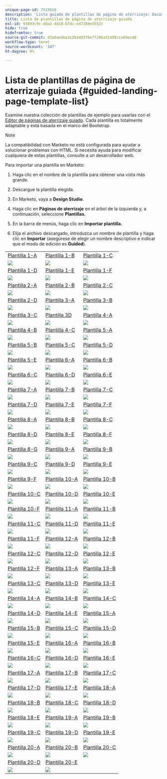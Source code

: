 ```yaml
---
unique-page-id: 7515616
description: 'Lista guiada de plantillas de página de aterrizaje: Documentos de Marketo: Documentación del producto'
title: Lista de plantillas de página de aterrizaje guiada
exl-id: 93893c9c-dda2-4d18-b74c-e47388ed552c
hide: true
hidefromtoc: true
source-git-commit: d3a8aedba3c2b3403f6e7f206a51495ccab9ecd8
workflow-type: tm+mt
source-wordcount: '347'
ht-degree: 0%

---
```


# Lista de plantillas de página de aterrizaje guiada {#guided-landing-page-template-list}

Examine nuestra colección de plantillas de ejemplo para usarlas con el [Editor de páginas de aterrizaje guiado](/help/marketo/product-docs/demand-generation/landing-pages/guided-landing-pages/create-a-guided-landing-page.md). Cada plantilla es totalmente adaptable y está basada en el marco del Bootstrap.

>[!NOTE]
>
>La compatibilidad con Marketo no está configurada para ayudar a solucionar problemas con HTML. Si necesita ayuda para modificar cualquiera de estas plantillas, consulte a un desarrollador web.

Para importar una plantilla en Marketo:

1. Haga clic en el nombre de la plantilla para obtener una vista más grande.
1. Descargue la plantilla elegida.
1. En Marketo, vaya a **Design Studio.**
1. Haga clic en **Páginas de aterrizaje** en el árbol de la izquierda y, a continuación, seleccione **Plantillas.**

1. En la barra de menús, haga clic en **Importar plantilla.**
1. Elija el archivo descargado, introduzca un nombre de plantilla y haga clic en **Importar** (asegúrese de elegir un nombre descriptivo e indicar que el modo de edición es **Guided**).

|  |  |  |
|---|---|---|
| [Plantilla 1-A](guided-landing-page-templates/template-1-a.md) | [Plantilla 1-B](guided-landing-page-templates/template-1-b.md) | [Plantilla 1-C](guided-landing-page-templates/template-1-c.md) |
| ![](assets/1a.jpg) | ![](assets/1b.jpg) | ![](assets/1c.jpg) |
| [Plantilla 1-D](guided-landing-page-templates/template-1-d.md) | [Plantilla 1-E](guided-landing-page-templates/template-1-e.md) | [Plantilla 1-F](guided-landing-page-templates/template-1-f.md) |
| ![](assets/1d.jpg) | ![](assets/1e.jpg) | ![](assets/1f.jpg) |
| [Plantilla 2-A](guided-landing-page-templates/template-2-a.md) | [Plantilla 2-B](guided-landing-page-templates/template-2-b.md) | [Plantilla 2-C](guided-landing-page-templates/template-2-c.md) |
| ![](assets/2a.jpg) | ![](assets/2b.jpg) | ![](assets/2c-2.jpg) |
| [Plantilla 2-D](guided-landing-page-templates/template-2-d.md) | [Plantilla 3-A](guided-landing-page-templates/template-3-a.md) | [Plantilla 3-B](guided-landing-page-templates/template-3-b.md) |
| ![](assets/2d.jpg) | ![](assets/3a.jpg) | ![](assets/3b.jpg) |
| [Plantilla 3-C](guided-landing-page-templates/template-3-c.md) | [Plantilla 3D](guided-landing-page-templates/template-3-d.md) | [Plantilla 4-A](guided-landing-page-templates/template-4-a.md) |
| ![](assets/3c.jpg) | ![](assets/3d.jpg) | ![](assets/4a.jpg) |
| [Plantilla 4-B](guided-landing-page-templates/template-4-b.md) | [Plantilla 4-C](guided-landing-page-templates/template-4-c.md) | [Plantilla 5-A](guided-landing-page-templates/template-5-a.md) |
| ![](assets/4b.jpg) | ![](assets/4c.jpg) | ![](assets/5a.jpg) |
| [Plantilla 5-B](guided-landing-page-templates/template-5-b.md) | [Plantilla 5-C](guided-landing-page-templates/template-5-c.md) | [Plantilla 5-D](guided-landing-page-templates/template-5-d.md) |
| ![](assets/5b.jpg) | ![](assets/5c.jpg) | ![](assets/5d.jpg) |
| [Plantilla 5-E](guided-landing-page-templates/template-5-e.md) | [Plantilla 6-A](guided-landing-page-templates/template-6-a.md) | [Plantilla 6-B](guided-landing-page-templates/template-6-b.md) |
| ![](assets/5e.jpg) | ![](assets/6a.jpg) | ![](assets/6b.jpg) |
| [Plantilla 6-C](guided-landing-page-templates/template-6-c.md) | [Plantilla 6-D](guided-landing-page-templates/template-6-d.md) | [Plantilla 6-E](guided-landing-page-templates/template-6-e.md) |
| ![](assets/6c.jpg) | ![](assets/6d.jpg) | ![](assets/6e.jpg) |
| [Plantilla 7-A](guided-landing-page-templates/template-7-a.md) | [Plantilla 7-B](guided-landing-page-templates/template-7-b.md) | [Plantilla 7-C](guided-landing-page-templates/template-7-c.md) |
| ![](assets/7a.jpg) | ![](assets/7b.jpg) | ![](assets/7c.jpg) |
| [Plantilla 7-D](guided-landing-page-templates/template-7-d.md) | [Plantilla 7-E](guided-landing-page-templates/template-7-e.md) | [Plantilla 7-F](guided-landing-page-templates/template-7-f.md) |
| ![](assets/7d.jpg) | ![](assets/7e.jpg) | ![](assets/7f.jpg) |
| [Plantilla 8-A](guided-landing-page-templates/template-8-a.md) | [Plantilla 8-B](guided-landing-page-templates/template-8-b.md) | [Plantilla 8-C](guided-landing-page-templates/template-8-c.md) |
| ![](assets/8a.jpg) | ![](assets/8b.jpg) | ![](assets/8c.jpg) |
| [Plantilla 8-D](guided-landing-page-templates/template-8-d.md) | [Plantilla 8-E](guided-landing-page-templates/template-8-e.md) | [Plantilla 8-F](guided-landing-page-templates/template-8-f.md) |
| ![](assets/8d.jpg) | ![](assets/8e.jpg) | ![](assets/8f.jpg) |
| [Plantilla 8-G](guided-landing-page-templates/template-8-g.md) | [Plantilla 9-A](guided-landing-page-templates/template-9-a.md) | [Plantilla 9-B](guided-landing-page-templates/template-9-b.md) |
| ![](assets/8g.jpg) | ![](assets/9a.jpg) | ![](assets/9b.jpg) |
| [Plantilla 9-C](guided-landing-page-templates/template-9-c.md) | [Plantilla 9-D](guided-landing-page-templates/template-9-d.md) | [Plantilla 9-E](guided-landing-page-templates/template-9-e.md) |
| ![](assets/9c.jpg) | ![](assets/9d.jpg) | ![](assets/9e.jpg) |
| [Plantilla 9-F](guided-landing-page-templates/template-9-f.md) | [Plantilla 10-A](guided-landing-page-templates/template-10-a.md) | [Plantilla 10-B](guided-landing-page-templates/template-10-b.md) |
| ![](assets/9f.jpg) | ![](assets/10a.jpg) | ![](assets/10b.jpg) |
| [Plantilla 10-C](guided-landing-page-templates/template-10-c.md) | [Plantilla 10-D](guided-landing-page-templates/template-10-d.md) | [Plantilla 10-E](guided-landing-page-templates/template-10-e.md) |
| ![](assets/10c.jpg) | ![](assets/10d.jpg) | ![](assets/10e.jpg) |
| [Plantilla 10-F](guided-landing-page-templates/template-10-f.md) | [Plantilla 11-A](guided-landing-page-templates/template-11-a.md) | [Plantilla 11-B](guided-landing-page-templates/template-11-b.md) |
| ![](assets/10f.jpg) | ![](assets/11a.jpg) | ![](assets/11b.jpg) |
| [Plantilla 11-C](guided-landing-page-templates/template-11-c.md) | [Plantilla 11-D](guided-landing-page-templates/template-11-d.md) | [Plantilla 11-E](guided-landing-page-templates/template-11-e.md) |
| ![](assets/11c.jpg) | ![](assets/11d.jpg) | ![](assets/11e.jpg) |
| [Plantilla 11-F](guided-landing-page-templates/template-11-f.md) | [Plantilla 12-A](guided-landing-page-templates/template-12-a.md) | [Plantilla 12-B](guided-landing-page-templates/template-12-b.md) |
| ![](assets/11f.jpg) | ![](assets/12a.jpg) | ![](assets/12b.jpg) |
| [Plantilla 12-C](guided-landing-page-templates/template-12-c.md) | [Plantilla 12-D](guided-landing-page-templates/template-12-d.md) | [Plantilla 12-E](guided-landing-page-templates/template-12-e.md) |
| ![](assets/12c.jpg) | ![](assets/12d.jpg) | ![](assets/12e.jpg) |
| [Plantilla 12-F](guided-landing-page-templates/template-12-f.md) | [Plantilla 13-A](guided-landing-page-templates/template-13-a.md) | [Plantilla 13-B](guided-landing-page-templates/template-13-b.md) |
| ![](assets/12f.jpg) | ![](assets/13a.jpg) | ![](assets/13b.jpg) |
| [Plantilla 13-C](guided-landing-page-templates/template-13-c.md) | [Plantilla 13-D](guided-landing-page-templates/template-13-d.md) | [Plantilla 13-E](guided-landing-page-templates/template-13-e.md) |
| ![](assets/13c.jpg) | ![](assets/13d.jpg) | ![](assets/13e.jpg) |
| [Plantilla 14-A](guided-landing-page-templates/template-14-a.md) | [Plantilla 14-B](guided-landing-page-templates/template-14-b.md) | [Plantilla 14-C](guided-landing-page-templates/template-14-c.md) |
| ![](assets/14a.jpg) | ![](assets/14b.jpg) | ![](assets/14c.jpg) |
| [Plantilla 14-D](guided-landing-page-templates/template-14-d.md) | [Plantilla 14-E](guided-landing-page-templates/template-14-e.md) | [Plantilla 15-A](guided-landing-page-templates/template-15-a.md) |
| ![](assets/14d.jpg) | ![](assets/14e.jpg) | ![](assets/15a.jpg) |
| [Plantilla 15-B](guided-landing-page-templates/template-15-b.md) | [Plantilla 15-C](guided-landing-page-templates/template-15-c.md) | [Plantilla 15-D](guided-landing-page-templates/template-15-d.md) |
| ![](assets/15b.jpg) | ![](assets/15c.jpg) | ![](assets/15d.jpg) |
| [Plantilla 15-E](guided-landing-page-templates/template-15-e.md) | [Plantilla 16-A](guided-landing-page-templates/template-16-a.md) | [Plantilla 16-B](guided-landing-page-templates/template-16-b.md) |
| ![](assets/15e.jpg) | ![](assets/16a.jpg) | ![](assets/16b.jpg) |
| [Plantilla 16-C](guided-landing-page-templates/template-16-c.md) | [Plantilla 16-D](guided-landing-page-templates/template-16-d.md) | [Plantilla 16-E](guided-landing-page-templates/template-16-e.md) |
| ![](assets/16c.jpg) | ![](assets/16d.jpg) | ![](assets/16e.jpg) |
| [Plantilla 17-A](guided-landing-page-templates/template-17-a.md) | [Plantilla 17-B](guided-landing-page-templates/template-17-b.md) | [Plantilla 17-C](guided-landing-page-templates/template-17-c.md) |
| ![](assets/17a.jpg) | ![](assets/17b.jpg) | ![](assets/17c.jpg) |
| [Plantilla 17-D](guided-landing-page-templates/template-17-d.md) | [Plantilla 17-E](guided-landing-page-templates/template-17-e.md) | [Plantilla 18-A](guided-landing-page-templates/template-18-a.md) |
| ![](assets/17d.jpg) | ![](assets/17e.jpg) | ![](assets/18a.jpg) |
| [Plantilla 18-B](guided-landing-page-templates/template-18-b.md) | [Plantilla 18-C](guided-landing-page-templates/template-18-c.md) | [Plantilla 18-D](guided-landing-page-templates/template-18-d.md) |
| ![](assets/18b.jpg) | ![](assets/18c.jpg) | ![](assets/18d.jpg) |
| [Plantilla 18-E](guided-landing-page-templates/template-18-e.md) | [Plantilla 19-A](guided-landing-page-templates/template-19-a.md) | [Plantilla 19-B](guided-landing-page-templates/template-19-b.md) |
| ![](assets/18e.jpg) | ![](assets/19a.jpg) | ![](assets/19b.jpg) |
| [Plantilla 19-C](guided-landing-page-templates/template-19-c.md) | [Plantilla 19-D](guided-landing-page-templates/template-19-d.md) | [Plantilla 19-E](guided-landing-page-templates/template-19-e.md) |
| ![](assets/19c.jpg) | ![](assets/19d.jpg) | ![](assets/19e.jpg) |
| [Plantilla 20-A](guided-landing-page-templates/template-20-a.md) | [Plantilla 20-B](guided-landing-page-templates/template-20-b.md) | [Plantilla 20-C](guided-landing-page-templates/template-20-c.md) |
| ![](assets/20a.jpg) | ![](assets/20b.jpg) | ![](assets/20c.jpg) |
| [Plantilla 20-D](guided-landing-page-templates/template-20-d.md) | [Plantilla 20-E](guided-landing-page-templates/template-20-e.md) |  |
| ![](assets/20d.jpg) | ![](assets/20e.jpg) |  |

